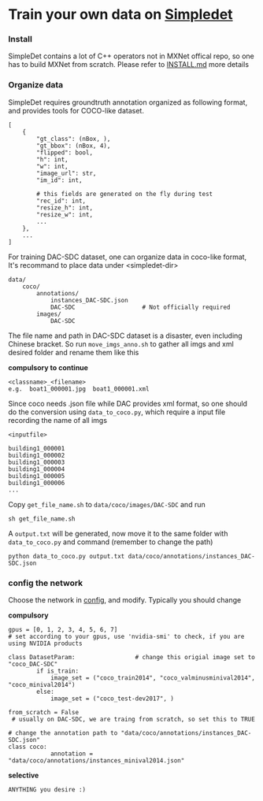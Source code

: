 # Train your own data on [Simpledet](https://github.com/TuSimple/simpledet)
### Install
SimpleDet contains a lot of C++ operators not in MXNet offical repo, so one has to build MXNet from scratch. Please refer to [INSTALL.md](https://github.com/TuSimple/simpledet/blob/master/doc/INSTALL.md) more details
### Organize data
SimpleDet requires groundtruth annotation organized as following format, and provides tools for COCO-like dataset. 
```
[
    {
        "gt_class": (nBox, ),
        "gt_bbox": (nBox, 4),
        "flipped": bool,
        "h": int,
        "w": int,
        "image_url": str,
        "im_id": int,
        
        # this fields are generated on the fly during test
        "rec_id": int,
        "resize_h": int,
        "resize_w": int,
        ...
    },
    ...
]
```
For training DAC-SDC dataset, one can organize data in coco-like format, It's recommand to place data under \<simpledet-dir\>
```
data/
    coco/
        annotations/
            instances_DAC-SDC.json
            DAC-SDC                   # Not officially required
        images/
            DAC-SDC
```
The file name and path in DAC-SDC dataset is a disaster, even including Chinese bracket. So run `move_imgs_anno.sh` to gather all imgs and xml desired folder and rename them like this

**compulsory to continue**
```
<classname>_<filename>
e.g.  boat1_000001.jpg  boat1_000001.xml
```

Since coco needs .json file while DAC provides xml format, so one should do the conversion using `data_to_coco.py`, which require a input file recording the name of all imgs
```
<inputfile>

building1_000001
building1_000002
building1_000003
building1_000004
building1_000005
building1_000006
...
```
Copy `get_file_name.sh` to `data/coco/images/DAC-SDC` and run
```
sh get_file_name.sh
```
A `output.txt` will be generated, now move it to the same folder with `data_to_coco.py` and command (remember to change the path)
```
python data_to_coco.py output.txt data/coco/annotations/instances_DAC-SDC.json
```
### config the network
Choose the network in [config](https://github.com/TuSimple/simpledet/tree/master/config), and modify. Typically you should change

**compulsory**
```
gpus = [0, 1, 2, 3, 4, 5, 6, 7]     
# set according to your gpus, use 'nvidia-smi' to check, if you are using NVIDIA products
```
```
class DatasetParam:                 # change this origial image set to "coco_DAC-SDC"
        if is_train:
            image_set = ("coco_train2014", "coco_valminusminival2014", "coco_minival2014")
        else:
            image_set = ("coco_test-dev2017", )
```
```
from_scratch = False              
 # usually on DAC-SDC, we are traing from scratch, so set this to TRUE
```
```
# change the annotation path to "data/coco/annotations/instances_DAC-SDC.json"
class coco:                         
            annotation = "data/coco/annotations/instances_minival2014.json"
```
**selective**
```
ANYTHING you desire :)
```
